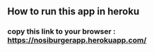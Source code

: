 ## How to run this app in heroku

### copy this link to your browser : https://nosiburgerapp.herokuapp.com/
